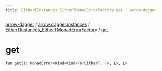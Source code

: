 ```yaml
---
title: EitherTInstances_EitherTMonadErrorFactory.get - arrow-dagger
---
```


[arrow-dagger](../../index.html) / [arrow.dagger.instances](../index.html) / [EitherTInstances_EitherTMonadErrorFactory](index.html) / [get](./get.html)

# get

`fun get(): MonadError<Kind<Kind<ForEitherT, `[`F`](index.html#F)`>, `[`L`](index.html#L)`>, `[`L`](index.html#L)`>`
